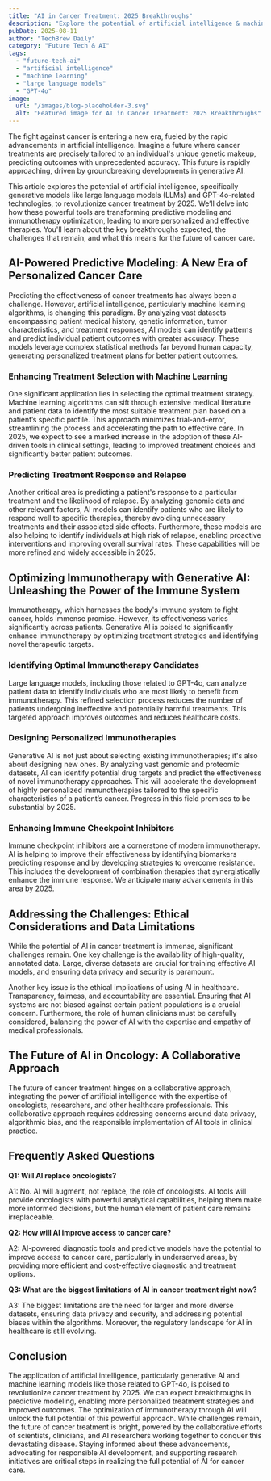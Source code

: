 ```yaml
---
title: "AI in Cancer Treatment: 2025 Breakthroughs"
description: "Explore the potential of artificial intelligence & machine learning in personalized cancer treatment.  Discover 2025 breakthroughs in predictive modeling & immunotherapy optimization.  Read now!"
pubDate: 2025-08-11
author: "TechBrew Daily"
category: "Future Tech & AI"
tags:
  - "future-tech-ai"
  - "artificial intelligence"
  - "machine learning"
  - "large language models"
  - "GPT-4o"
image:
  url: "/images/blog-placeholder-3.svg"
  alt: "Featured image for AI in Cancer Treatment: 2025 Breakthroughs"
---
```


The fight against cancer is entering a new era, fueled by the rapid advancements in artificial intelligence.  Imagine a future where cancer treatments are precisely tailored to an individual's unique genetic makeup, predicting outcomes with unprecedented accuracy. This future is rapidly approaching, driven by groundbreaking developments in generative AI.

This article explores the potential of artificial intelligence, specifically generative models like large language models (LLMs) and GPT-4o-related technologies, to revolutionize cancer treatment by 2025. We’ll delve into how these powerful tools are transforming predictive modeling and immunotherapy optimization, leading to more personalized and effective therapies.  You'll learn about the key breakthroughs expected, the challenges that remain, and what this means for the future of cancer care.


## AI-Powered Predictive Modeling: A New Era of Personalized Cancer Care

Predicting the effectiveness of cancer treatments has always been a challenge. However, artificial intelligence, particularly machine learning algorithms, is changing this paradigm. By analyzing vast datasets encompassing patient medical history, genetic information, tumor characteristics, and treatment responses, AI models can identify patterns and predict individual patient outcomes with greater accuracy.  These models leverage complex statistical methods far beyond human capacity, generating personalized treatment plans for better patient outcomes.

### Enhancing Treatment Selection with Machine Learning

One significant application lies in selecting the optimal treatment strategy.  Machine learning algorithms can sift through extensive medical literature and patient data to identify the most suitable treatment plan based on a patient’s specific profile. This approach minimizes trial-and-error, streamlining the process and accelerating the path to effective care.  In 2025, we expect to see a marked increase in the adoption of these AI-driven tools in clinical settings, leading to improved treatment choices and significantly better patient outcomes.

### Predicting Treatment Response and Relapse

Another critical area is predicting a patient's response to a particular treatment and the likelihood of relapse.  By analyzing genomic data and other relevant factors, AI models can identify patients who are likely to respond well to specific therapies, thereby avoiding unnecessary treatments and their associated side effects.  Furthermore, these models are also helping to identify individuals at high risk of relapse, enabling proactive interventions and improving overall survival rates.  These capabilities will be more refined and widely accessible in 2025.

## Optimizing Immunotherapy with Generative AI: Unleashing the Power of the Immune System

Immunotherapy, which harnesses the body's immune system to fight cancer, holds immense promise.  However, its effectiveness varies significantly across patients. Generative AI is poised to significantly enhance immunotherapy by optimizing treatment strategies and identifying novel therapeutic targets.

### Identifying Optimal Immunotherapy Candidates

Large language models, including those related to GPT-4o, can analyze patient data to identify individuals who are most likely to benefit from immunotherapy. This refined selection process reduces the number of patients undergoing ineffective and potentially harmful treatments.  This targeted approach improves outcomes and reduces healthcare costs.

### Designing Personalized Immunotherapies

Generative AI is not just about selecting existing immunotherapies; it's also about designing new ones. By analyzing vast genomic and proteomic datasets, AI can identify potential drug targets and predict the effectiveness of novel immunotherapy approaches.  This will accelerate the development of highly personalized immunotherapies tailored to the specific characteristics of a patient’s cancer.  Progress in this field promises to be substantial by 2025.

### Enhancing Immune Checkpoint Inhibitors

Immune checkpoint inhibitors are a cornerstone of modern immunotherapy.  AI is helping to improve their effectiveness by identifying biomarkers predicting response and by developing strategies to overcome resistance.  This includes the development of combination therapies that synergistically enhance the immune response.  We anticipate many advancements in this area by 2025.


## Addressing the Challenges: Ethical Considerations and Data Limitations

While the potential of AI in cancer treatment is immense, significant challenges remain.  One key challenge is the availability of high-quality, annotated data.  Large, diverse datasets are crucial for training effective AI models, and ensuring data privacy and security is paramount.


Another key issue is the ethical implications of using AI in healthcare.  Transparency, fairness, and accountability are essential.  Ensuring that AI systems are not biased against certain patient populations is a crucial concern.  Furthermore, the role of human clinicians must be carefully considered, balancing the power of AI with the expertise and empathy of medical professionals.


## The Future of AI in Oncology: A Collaborative Approach

The future of cancer treatment hinges on a collaborative approach, integrating the power of artificial intelligence with the expertise of oncologists, researchers, and other healthcare professionals.  This collaborative approach requires addressing concerns around data privacy, algorithmic bias, and the responsible implementation of AI tools in clinical practice.


## Frequently Asked Questions

**Q1: Will AI replace oncologists?**

A1: No. AI will augment, not replace, the role of oncologists.  AI tools will provide oncologists with powerful analytical capabilities, helping them make more informed decisions, but the human element of patient care remains irreplaceable.

**Q2: How will AI improve access to cancer care?**

A2: AI-powered diagnostic tools and predictive models have the potential to improve access to cancer care, particularly in underserved areas, by providing more efficient and cost-effective diagnostic and treatment options.

**Q3: What are the biggest limitations of AI in cancer treatment right now?**

A3:  The biggest limitations are the need for larger and more diverse datasets, ensuring data privacy and security, and addressing potential biases within the algorithms.  Moreover, the regulatory landscape for AI in healthcare is still evolving.


## Conclusion

The application of artificial intelligence, particularly generative AI and machine learning models like those related to GPT-4o, is poised to revolutionize cancer treatment by 2025. We can expect breakthroughs in predictive modeling, enabling more personalized treatment strategies and improved outcomes.  The optimization of immunotherapy through AI will unlock the full potential of this powerful approach. While challenges remain, the future of cancer treatment is bright, powered by the collaborative efforts of scientists, clinicians, and AI researchers working together to conquer this devastating disease.  Staying informed about these advancements, advocating for responsible AI development, and supporting research initiatives are critical steps in realizing the full potential of AI for cancer care.